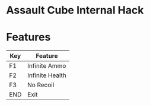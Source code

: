 # Assault Cube Internal Hack

# Features
| Key      | Feature         | 
| -------- | --------        | 
| F1       | Infinite Ammo   |
| F2       | Infinite Health |
| F3       | No Recoil       |
| END     | Exit            | 
